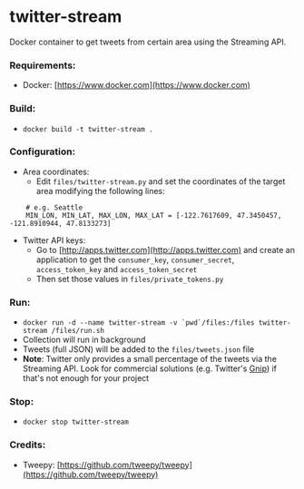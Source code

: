 # twitter-stream

Docker container to get tweets from certain area using the Streaming API.

### Requirements:

* Docker: [https://www.docker.com](https://www.docker.com)

### Build:

* `docker build -t twitter-stream .`

### Configuration:

* Area coordinates:
    * Edit `files/twitter-stream.py` and set the coordinates of the target area modifying the following lines:
```
    # e.g. Seattle
    MIN_LON, MIN_LAT, MAX_LON, MAX_LAT = [-122.7617609, 47.3450457, -121.8910944, 47.8133273]
```
* Twitter API keys:
    * Go to [http://apps.twitter.com](http://apps.twitter.com) and create an application to get the `consumer_key`, `consumer_secret`, `access_token_key` and `access_token_secret`
    * Then set those values in `files/private_tokens.py`

### Run:

* ```docker run -d --name twitter-stream -v `pwd`/files:/files twitter-stream /files/run.sh```
* Collection will run in background
* Tweets (full JSON) will be added to the `files/tweets.json` file
* **Note**: Twitter only provides a small percentage of the tweets via the Streaming API. Look for commercial solutions (e.g. Twitter's [Gnip](https://gnip.com/sources/twitter/)) if that's not enough for your project

### Stop:

* `docker stop twitter-stream`

### Credits:

* Tweepy: [https://github.com/tweepy/tweepy](https://github.com/tweepy/tweepy)